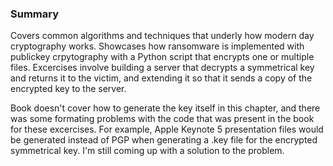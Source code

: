 ### Summary

Covers common algorithms and techniques that underly how modern day cryptography works.
Showcases how ransomware is implemented with publickey crpytography with a Python script
that encrypts one or multiple files. Excercises involve building a server that decrypts a symmetrical key
and returns it to the victim, and extending it so that it sends a copy of the encrypted key to the server.

Book doesn't cover how to generate the key itself in this chapter, and there was some formating problems with the code
that was present in the book for these excercises. For example, Apple Keynote 5 presentation files
would be generated instead of PGP when generating a .key file for the encrypted symmetrical key.
I'm still coming up with a solution to the problem.
